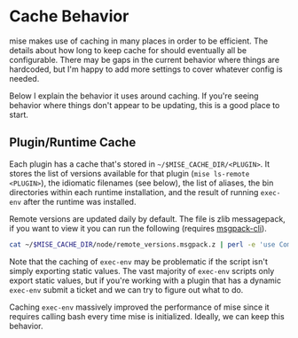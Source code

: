 # Cache Behavior

mise makes use of caching in many places in order to be efficient. The details about how long to keep
cache for should eventually all be configurable. There may be gaps in the current behavior where
things are hardcoded, but I'm happy to add more settings to cover whatever config is needed.

Below I explain the behavior it uses around caching. If you're seeing behavior where things don't appear
to be updating, this is a good place to start.

## Plugin/Runtime Cache

Each plugin has a cache that's stored in `~/$MISE_CACHE_DIR/<PLUGIN>`. It stores
the list of versions available for that plugin (`mise ls-remote <PLUGIN>`), the idiomatic filenames (see below),
the list of aliases, the bin directories within each runtime installation, and the result of
running `exec-env` after the runtime was installed.

Remote versions are updated daily by default. The file is zlib messagepack, if you want to view it you can
run the following (requires [msgpack-cli](https://github.com/msgpack/msgpack-cli)).

```sh
cat ~/$MISE_CACHE_DIR/node/remote_versions.msgpack.z | perl -e 'use Compress::Raw::Zlib;my $d=new Compress::Raw::Zlib::Inflate();my $o;undef $/;$d->inflate(<>,$o);print $o;' | msgpack-cli decode
```

Note that the caching of `exec-env` may be problematic if the script isn't simply exporting
static values. The vast majority of `exec-env` scripts only export static values, but if you're
working with a plugin that has a dynamic `exec-env` submit
a ticket and we can try to figure out what to do.

Caching `exec-env` massively improved the performance of mise since it requires calling bash
every time mise is initialized. Ideally, we can keep this
behavior.
